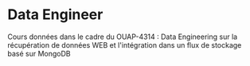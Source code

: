 # Data Engineer

Cours données dans le cadre du OUAP-4314 : Data Engineering sur la récupération de données WEB et l'intégration dans un flux de stockage basé sur MongoDB
